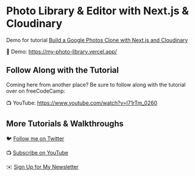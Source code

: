 # Photo Library & Editor with Next.js & Cloudinary

Demo for tutorial [Build a Google Photos Clone with Next.js and Cloudinary](https://www.youtube.com/watch?v=l71rTm_0260)

🚀 Demo: https://my-photo-library.vercel.app/

## Follow Along with the Tutorial

Coming here from another place? Be sure to follow along with the tutorial over on freeCodeCamp:

📺 YouTube: https://www.youtube.com/watch?v=l71rTm_0260

## More Tutorials & Walkthroughs

🐦 [Follow me on Twitter](https://twitter.com/colbyfayock)

📺 [Subscribe on YouTube](https://www.youtube.com/colbyfayock)

✉️ [Sign Up for My Newsletter](https://colbyfayock.com/newsletter)
